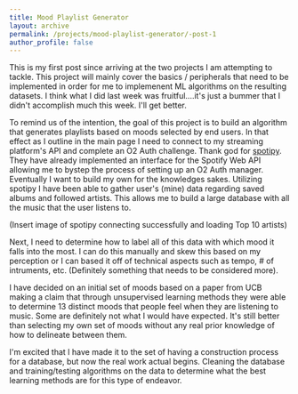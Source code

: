 ```yaml
---
title: Mood Playlist Generator
layout: archive
permalink: /projects/mood-playlist-generator/-post-1
author_profile: false
---
```


This is my first post since arriving at the two projects I am attempting to tackle. This project will mainly cover the basics / peripherals that need to be implemented in order for me to implemenent ML algorithms on the resulting datasets.
I think what I did last week was fruitful....it's just a bummer that I didn't accomplish much this week. I'll get better.

To remind us of the intention, the goal of this project is to build an algorithm that generates playlists based on moods selected by end users. In that effect as I outline in the main page I need to connect to my streaming platform's API and complete an O2 Auth challenge. Thank god for [spotipy](). They have already implemented an interface for the Spotify Web API allowing me to bystep the process of setting up an O2 Auth manager. Eventually I want to build my own for the knowledges sakes. Utilizing spotipy I have been able to gather user's (mine) data regarding saved albums and followed artists. This allows me to build a large database with all the music that the user listens to.

(Insert image of spotipy connecting successfully and loading Top 10 artists)

Next, I need to determine how to label all of this data with which mood it falls into the most. I can do this manually and skew this based on my perception or I can based it off of technical aspects such as tempo, # of intruments, etc. (Definitely something that needs to be considered more).

I have decided on an initial set of moods based on a paper from UCB making a claim that through unsupervised learning methods they were able to determine 13 distinct moods that people feel when they are listening to music. Some are definitely not what I would have expected. It's still better than selecting my own set of moods without any real prior knowledge of how to delineate between them.

I'm excited that I have made it to the set of having a construction process for a database, but now the real work actual begins. Cleaning the database and training/testing algorithms on the data to determine what the best learning methods are for this type of endeavor.